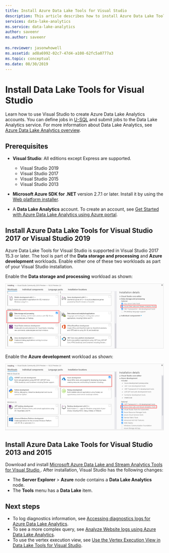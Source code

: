 ```yaml
---
title: Install Azure Data Lake Tools for Visual Studio
description: This article describes how to install Azure Data Lake Tools for Visual Studio. 
services: data-lake-analytics
ms.service: data-lake-analytics
author: saveenr
ms.author: saveenr

ms.reviewer: jasonwhowell
ms.assetid: ad8a6992-02c7-47d4-a108-62fc5a0777a3
ms.topic: conceptual
ms.date: 08/30/2019
---
```

# Install Data Lake Tools for Visual Studio

Learn how to use Visual Studio to create Azure Data Lake Analytics accounts. You can define jobs in [U-SQL](data-lake-analytics-u-sql-get-started.md) and submit jobs to the Data Lake Analytics service. For more
information about Data Lake Analytics, see [Azure Data Lake Analytics overview](data-lake-analytics-overview.md).

## Prerequisites

* **Visual Studio**: All editions except Express are supported.

  * Visual Studio 2019
  * Visual Studio 2017
  * Visual Studio 2015
  * Visual Studio 2013

* **Microsoft Azure SDK for .NET** version 2.7.1 or later. Install it by using the [Web platform installer](https://www.microsoft.com/web/downloads/platform.aspx).
* A **Data Lake Analytics** account. To create an account, see [Get Started with Azure Data Lake Analytics using Azure portal](data-lake-analytics-get-started-portal.md).

## Install Azure Data Lake Tools for Visual Studio 2017 or Visual Studio 2019

Azure Data Lake Tools for Visual Studio is supported in Visual Studio 2017 15.3 or later. The tool is part of the **Data storage and processing** and **Azure development** workloads. Enable either one of these two workloads as part of your Visual Studio installation.

Enable the **Data storage and processing** workload as shown:

![Enable Data storage and processing workload](./media/data-lake-analytics-data-lake-tools-get-started/data-lake-tools-for-vs-2019-install-01.png)

Enable the **Azure development** workload as shown:

![Select Azure development workload](./media/data-lake-analytics-data-lake-tools-get-started/data-lake-tools-for-vs-2019-install-02.png)

## Install Azure Data Lake Tools for Visual Studio 2013 and 2015

Download and install [Microsoft Azure Data Lake and Stream Analytics Tools for Visual Studio ](https://aka.ms/adltoolsvs). After installation, Visual Studio has the following changes:

* The **Server Explorer** > **Azure** node contains a **Data Lake Analytics** node.
* The **Tools** menu has a **Data Lake** item.

## Next steps

* To log diagnostics information, see [Accessing diagnostics logs for Azure Data Lake Analytics](data-lake-analytics-diagnostic-logs.md).
* To see a more complex query, see [Analyze Website logs using Azure Data Lake Analytics](data-lake-analytics-analyze-weblogs.md).
* To use the vertex execution view, see [Use the Vertex Execution View in Data Lake Tools for Visual Studio](data-lake-analytics-data-lake-tools-use-vertex-execution-view.md).

